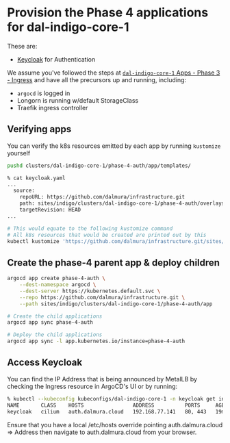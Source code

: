 # Provision the Phase 4 applications for dal-indigo-core-1

These are:
* [Keycloak](https://github.com/keycloak/keycloak) for Authentication

We assume you've followed the steps at [`dal-indigo-core-1` Apps - Phase 3 - Ingress](INDIGO-CORE-1-APPS-PHASE-3.md) and have all the precursors up and running, including:
* `argocd` is logged in
* Longorn is running w/default StorageClass
* Traefik ingress controller

## Verifying apps

You can verify the k8s resources emitted by each app by running `kustomize` yourself
```bash
pushd clusters/dal-indigo-core-1/phase-4-auth/app/templates/

% cat keycloak.yaml
...
  source:
    repoURL: https://github.com/dalmura/infrastructure.git
    path: sites/indigo/clusters/dal-indigo-core-1/phase-4-auth/overlays/keycloak
    targetRevision: HEAD
...

# This would equate to the following kustomize command
# All k8s resources that would be created are printed out by this
kubectl kustomize 'https://github.com/dalmura/infrastructure.git/sites/indigo/clusters/dal-indigo-core-1/phase-4-auth/overlays/keycloak?ref=HEAD'
```

## Create the phase-4 parent app & deploy children
```bash
argocd app create phase-4-auth \
    --dest-namespace argocd \
    --dest-server https://kubernetes.default.svc \
    --repo https://github.com/dalmura/infrastructure.git \
    --path sites/indigo/clusters/dal-indigo-core-1/phase-4-auth/app

# Create the child applications
argocd app sync phase-4-auth

# Deploy the child applications
argocd app sync -l app.kubernetes.io/instance=phase-4-auth
```

## Access Keycloak

You can find the IP Address that is being announced by MetalLB by checking the Ingress resource in ArgoCD's UI or by running:
```bash
% kubectl --kubeconfig kubeconfigs/dal-indigo-core-1 -n keycloak get ingress
NAME       CLASS    HOSTS                ADDRESS          PORTS     AGE
keycloak   cilium   auth.dalmura.cloud   192.168.77.141   80, 443   19m
```

Ensure that you have a local /etc/hosts override pointing auth.dalmura.cloud => Address then navigate to auth.dalmura.cloud from your browser.

